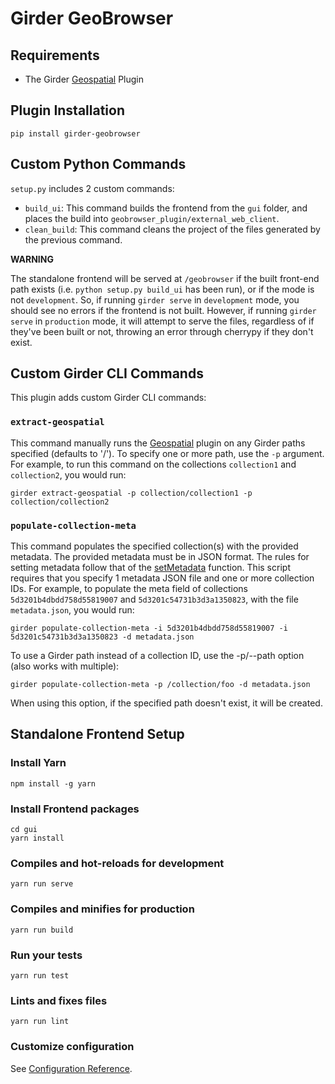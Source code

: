 # Girder GeoBrowser

## Requirements
* The Girder [Geospatial](https://github.com/OpenGeoscience/girder_geospatial) Plugin

## Plugin Installation
```
pip install girder-geobrowser
```

## Custom Python Commands
`setup.py` includes 2 custom commands:

* `build_ui`: This command builds the frontend from the `gui` folder, and places the build into `geobrowser_plugin/external_web_client`.
* `clean_build`: This command cleans the project of the files generated by the previous command.

**WARNING**

The standalone frontend will be served at `/geobrowser` if the built front-end path exists (i.e. `python setup.py build_ui` has been run), or if the mode is not `development`. So, if running `girder serve` in `development` mode, you should see no errors if the frontend is not built. However, if running `girder serve` in `production` mode, it will attempt to serve the files, regardless of if they've been built or not, throwing an error through cherrypy if they don't exist.

## Custom Girder CLI Commands
This plugin adds custom Girder CLI commands:

### `extract-geospatial`
This command manually runs the [Geospatial](https://github.com/OpenGeoscience/girder_geospatial) plugin on any Girder paths specified (defaults to '/'). To specify one or more path, use the `-p` argument. For example, to run this command on the collections `collection1` and `collection2`, you would run:
```
girder extract-geospatial -p collection/collection1 -p collection/collection2
```

### `populate-collection-meta`
This command populates the specified collection(s) with the provided metadata. The provided metadata must be in JSON format. The rules for setting metadata follow that of the [setMetadata](https://girder.readthedocs.io/en/stable/api-docs.html?highlight=setMetadata#girder.models.folder.Folder.setMetadata) function. This script requires that you specify 1 metadata JSON file and one or more collection IDs. For example, to populate the meta field of collections `5d3201b4dbdd758d55819007` and `5d3201c54731b3d3a1350823`, with the file `metadata.json`, you would run:
```
girder populate-collection-meta -i 5d3201b4dbdd758d55819007 -i 5d3201c54731b3d3a1350823 -d metadata.json
```
To use a Girder path instead of a collection ID, use the -p/--path option (also works with multiple):
```
girder populate-collection-meta -p /collection/foo -d metadata.json
```
When using this option, if the specified path doesn't exist, it will be created.

## Standalone Frontend Setup

### Install Yarn
```
npm install -g yarn
```

### Install Frontend packages
```
cd gui
yarn install
```

### Compiles and hot-reloads for development
```
yarn run serve
```

### Compiles and minifies for production
```
yarn run build
```

### Run your tests
```
yarn run test
```

### Lints and fixes files
```
yarn run lint
```

### Customize configuration
See [Configuration Reference](https://cli.vuejs.org/config/).
